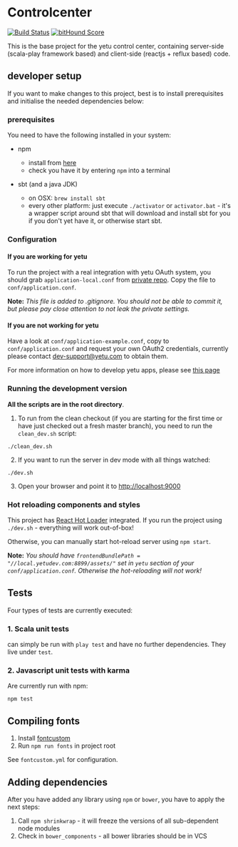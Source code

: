 # Controlcenter

[![Build Status](https://travis-ci.org/yetu/controlcenter.svg?branch=master)](https://travis-ci.org/yetu/controlcenter)
[![bitHound Score](https://www.bithound.io/yetu/controlcenter/badges/score.svg)](https://www.bithound.io/yetu/controlcenter)

This is the base project for the yetu control center, containing server-side (scala-play framework based) and client-side (reactjs + reflux based) code.


## developer setup

If you want to make changes to this project, best is to install prerequisites and initialise the needed dependencies below:

### prerequisites

You need to have the following installed in your system:

* npm
	* install from [here](http://nodejs.org/)
	* check you have it by entering `npm` into a terminal

* sbt (and a java JDK)
	* on OSX: `brew install sbt`
	* every other platform: just execute `./activator` or `activator.bat` - it's a wrapper script around sbt that will download and install sbt for you if you don't yet have it, or otherwise start sbt.

### Configuration

#### If you are working for yetu
To run the project with a real integration with yetu OAuth system, you should grab `application-local.conf` from [private repo](https://bitbucket.org/yetu/controlcenter-deployment).
Copy the file to `conf/application.conf`.

**Note:** *This file is added to .gitignore.
You should not be able to commit it, but please pay close attention to not leak the private settings.*

#### If you are not working for yetu

Have a look at `conf/application-example.conf`, copy to `conf/application.conf` and request your own OAuth2 credentials, currently please contact dev-support@yetu.com to obtain them.

For more information on how to develop yetu apps, please see [this page](https://github.com/yetu/app-development-workflow/wiki/How-to-develop-Apps-for-the-yetu-platform%3F)


### Running the development version

**All the scripts are in the root directory**.

1. To run from the clean checkout (if you are starting for the first time or have just checked out a fresh master branch), you need to run the `clean_dev.sh` script:
```
./clean_dev.sh
```

2. If you want to run the server in dev mode with all things watched:

```
./dev.sh
```

3. Open your browser and point it to [http://localhost:9000](http://localhost.com:9000)

### Hot reloading components and styles

This project has [React Hot Loader](https://github.com/gaearon/react-hot-loader) integrated.
If you run the project using `./dev.sh` - everything will work out-of-box!

Otherwise, you can manually start hot-reload server using `npm start`.

**Note:** *You should have `frontendBundlePath = "//local.yetudev.com:8899/assets/"` set in `yetu` section of your `conf/application.conf`.
Otherwise the hot-reloading will not work!*


## Tests

Four types of tests are currently executed:

### 1. Scala unit tests
can simply be run with `play test` and have no further dependencies. They live under `test`.

### 2. Javascript unit tests with karma
Are currently run with npm:
```
npm test
```

## Compiling fonts

1. Install  [fontcustom](http://fontcustom.com/)
2. Run `npm run fonts` in project root

See `fontcustom.yml` for configuration.

## Adding dependencies

After you have added any library using `npm` or `bower`, you have to apply the next steps:

1. Call `npm shrinkwrap` - it will freeze the versions of all sub-dependent node modules
2. Check in `bower_components` - all bower libraries should be in VCS

